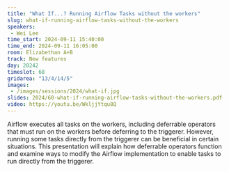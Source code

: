 ```yaml
---
title: "What If...? Running Airflow Tasks without the workers"
slug: what-if-running-airflow-tasks-without-the-workers
speakers:
 - Wei Lee
time_start: 2024-09-11 15:40:00
time_end: 2024-09-11 16:05:00
room: Elizabethan A+B
track: New features
day: 20242
timeslot: 68
gridarea: "13/4/14/5"
images: 
 - /images/sessions/2024/what-if.jpg
slides: 2024/60-what-if-running-airflow-tasks-without-the-workers.pdf
video: https://youtu.be/WkljjYtqu8Q
---
```


Airflow executes all tasks on the workers, including deferrable operators that must run on the workers before deferring to the triggerer. However, running some tasks directly from the triggerer can be beneficial in certain situations. This presentation will explain how deferrable operators function and examine ways to modify the Airflow implementation to enable tasks to run directly from the triggerer.